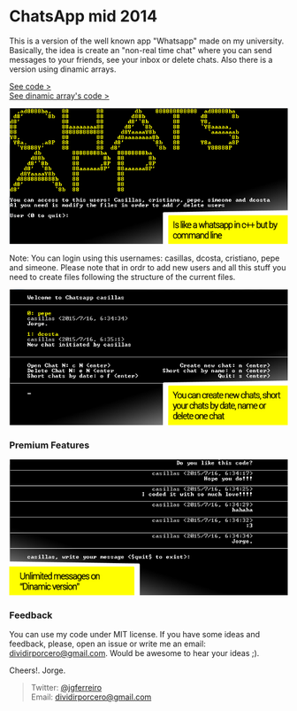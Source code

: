 ChatsApp mid 2014
=========

This is a version of the well known app "Whatsapp" made on my university. Basically, the idea is create an "non-real time chat" where you can send messages to your friends, see your inbox or delete chats.  Also there is a version using dinamic arrays.

<a href="/Code/">See code ></a><br />
<a href="/CodeDinamic/">See dinamic array's code ></a>


![alt text](/assets/slide.jpg)

Note: You can login using this usernames: casillas, dcosta, cristiano, pepe and simeone. Please note that in ordr to add new users and all this stuff you need to create files following the structure of the current files.


![alt text](/assets/slide4.jpg)
### Premium Features 
![alt text](/assets/slide3.jpg)


### Feedback

You can use my code under MIT license. If you have some ideas and feedback, please, open an issue or write me an email: dividirporcero@gmail.com. Would be awesome to hear your ideas ;).

Cheers!.
Jorge.

> Twitter: <a href="http://www.twitter.com/jgferreiro">@jgferreiro</a><br />
> Email: <dividirporcero@gmail.com><br />


